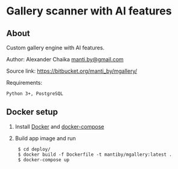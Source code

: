 Gallery scanner with AI features
====


About
----

Custom gallery engine with AI features.

Author: Alexander Chaika <manti.by@gmail.com>

Source link: https://bitbucket.org/manti_by/mgallery/

Requirements:

    Python 3+, PostgreSQL


Docker setup
----

1. Install [Docker](https://docs.docker.com/install/) and 
[docker-compose](https://docs.docker.com/compose/install/)

2. Build app image and run

        $ cd deploy/ 
        $ docker build -f Dockerfile -t mantiby/mgallery:latest .
        $ docker-compose up
